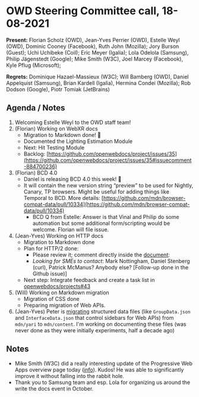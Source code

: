 # OWD Steering Committee call, 18-08-2021

**Present:** Florian Scholz (OWD), Jean-Yves Perrier (OWD), Estelle Weyl (OWD), Dominic Cooney (Facebook), Ruth John (Mozilla); Jory Burson (Guest); Uchi Uchibeke (Coil); Eric Meyer (Igalia); Lola Odelola (Samsung), Philip Jägenstedt (Google); Mike Smith (W3C), Joel Marcey (Facebook), Kyle Pflug (Microsoft);

**Regrets:**  Dominique Hazael-Massieux (W3C); Will Bamberg (OWD), Daniel Appelquist (Samsung), Brian Kardell (Igalia), Hermina Condei (Mozilla);  Rob Dodson (Google), Piotr Tomiak (JetBrains)

## Agenda / Notes

1. Welcoming Estelle Weyl to the OWD staff team!
2. (Florian) Working on WebXR docs
    - Migration to Markdown done! 🎉
    - Documented the Lighting Estimation Module
    - Next: Hit Testing Module
    - Backlog: [https://github.com/openwebdocs/project/issues/35](https://github.com/openwebdocs/project/issues/35#issuecomment-884700236)
3. (Florian) BCD 4.0
    - Daniel is releasing BCD 4.0 this week! 🎉
    - It will contain the new version string “preview” to be used for Nightly, Canary, TP browsers. Might be useful for adding things like Temporal to BCD. More details: [https://github.com/mdn/browser-compat-data/pull/10334](https://github.com/mdn/browser-compat-data/pull/10334) 
        - BCD Q from Estelle: Answer is that Vinal and Philip do some automation but some additional form/scripting would be welcome. Florian will file issue.
4. (Jean-Yves) Working on HTTP docs
    - Migration to Markdown done 
    - Plan for HTTP/2 done: 
        - Please review it; comment directly inside the [document](https://docs.google.com/document/d/1RrTbGdELzc4qDEdF1SOEgH8oChPxSqX_-9Z9LReFDUU/edit#):
        - _Looking for SMEs to contact_: Mark Nottingham, Daniel Stenberg (curl), Patrick McManus? Anybody else? [Follow-up done in the Github issue)]
    - Next step: Integrate feedback and create a task list in [openwebdocs/projects#43](https://github.com/openwebdocs/project/issues/43)
5. (Will) Working on Markdown migration
    - Migration of CSS done
    - Preparing migration of Web APIs. 
6. (Jean-Yves) Peter is [migrating](https://github.com/mdn/yari/pull/4081) structured data files (like `GroupData.json` and `InterfaceData.json` that control sidebars for Web APIs) from `mdn/yari` to `mdn/content`. I'm working on documenting these files (was never done as they were initially experiments, half a decade ago)

## Notes

* Mike Smith (W3C) did a really interesting update of the Progressive Web Apps overview page today ([info](https://github.com/mdn/content/issues/8023#issuecomment-901001432)). Kudos! He was able to significantly improve it without falling into the rabbit hole.
* Thank you to Samsung team and esp. Lola for organizing us around the write the docs event in October. 